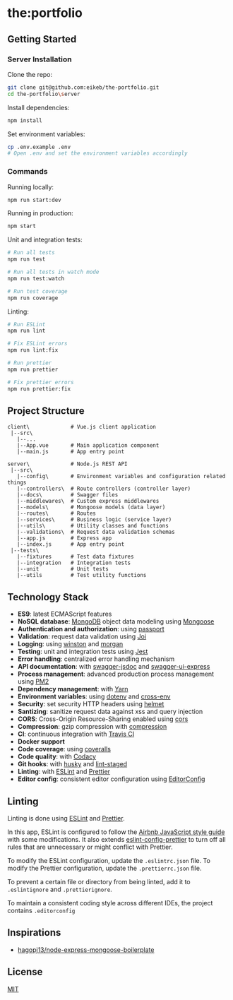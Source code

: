 # the:portfolio

## Getting Started

### Server Installation

Clone the repo:

```bash
git clone git@github.com:eikeb/the-portfolio.git
cd the-portfolio\server
```

Install dependencies:

```bash
npm install
```

Set environment variables:

```bash
cp .env.example .env
# Open .env and set the environment variables accordingly
```

### Commands

Running locally:

```bash
npm run start:dev
```

Running in production:

```bash
npm start
```

Unit and integration tests:

```bash
# Run all tests
npm run test

# Run all tests in watch mode
npm run test:watch

# Run test coverage
npm run coverage
```

Linting:

```bash
# Run ESLint
npm run lint

# Fix ESLint errors
npm run lint:fix

# Run prettier
npm run prettier

# Fix prettier errors
npm run prettier:fix
```

## Project Structure

```
client\             # Vue.js client application
 |--src\         
   |--...
   |--App.vue       # Main application component
   |--main.js       # App entry point

server\             # Node.js REST API 
 |--src\            
   |--config\       # Environment variables and configuration related things
   |--controllers\  # Route controllers (controller layer)
   |--docs\         # Swagger files
   |--middlewares\  # Custom express middlewares
   |--models\       # Mongoose models (data layer)
   |--routes\       # Routes
   |--services\     # Business logic (service layer)
   |--utils\        # Utility classes and functions
   |--validations\  # Request data validation schemas
   |--app.js        # Express app
   |--index.js      # App entry point
 |--tests\          
   |--fixtures      # Test data fixtures
   |--integration   # Integration tests
   |--unit          # Unit tests
   |--utils         # Test utility functions
```

## Technology Stack

- **ES9**: latest ECMAScript features
- **NoSQL database**: [MongoDB](https://www.mongodb.com) object data modeling using [Mongoose](https://mongoosejs.com)
- **Authentication and authorization**: using [passport](http://www.passportjs.org)
- **Validation**: request data validation using [Joi](https://github.com/hapijs/joi)
- **Logging**: using [winston](https://github.com/winstonjs/winston) and [morgan](https://github.com/expressjs/morgan)
- **Testing**: unit and integration tests using [Jest](https://jestjs.io)
- **Error handling**: centralized error handling mechanism
- **API documentation**: with [swagger-jsdoc](https://github.com/Surnet/swagger-jsdoc) and [swagger-ui-express](https://github.com/scottie1984/swagger-ui-express)
- **Process management**: advanced production process management using [PM2](https://pm2.keymetrics.io)
- **Dependency management**: with [Yarn](https://yarnpkg.com)
- **Environment variables**: using [dotenv](https://github.com/motdotla/dotenv) and [cross-env](https://github.com/kentcdodds/cross-env#readme)
- **Security**: set security HTTP headers using [helmet](https://helmetjs.github.io)
- **Santizing**: sanitize request data against xss and query injection
- **CORS**: Cross-Origin Resource-Sharing enabled using [cors](https://github.com/expressjs/cors)
- **Compression**: gzip compression with [compression](https://github.com/expressjs/compression)
- **CI**: continuous integration with [Travis CI](https://travis-ci.org)
- **Docker support**
- **Code coverage**: using [coveralls](https://coveralls.io)
- **Code quality**: with [Codacy](https://www.codacy.com)
- **Git hooks**: with [husky](https://github.com/typicode/husky) and [lint-staged](https://github.com/okonet/lint-staged)
- **Linting**: with [ESLint](https://eslint.org) and [Prettier](https://prettier.io)
- **Editor config**: consistent editor configuration using [EditorConfig](https://editorconfig.org)

## Linting

Linting is done using [ESLint](https://eslint.org/) and [Prettier](https://prettier.io).

In this app, ESLint is configured to follow the [Airbnb JavaScript style guide](https://github.com/airbnb/javascript/tree/master/packages/eslint-config-airbnb-base) with some modifications. It also extends [eslint-config-prettier](https://github.com/prettier/eslint-config-prettier) to turn off all rules that are unnecessary or might conflict with Prettier.

To modify the ESLint configuration, update the `.eslintrc.json` file. To modify the Prettier configuration, update the `.prettierrc.json` file.

To prevent a certain file or directory from being linted, add it to `.eslintignore` and `.prettierignore`.

To maintain a consistent coding style across different IDEs, the project contains `.editorconfig`

## Inspirations

- [hagopj13/node-express-mongoose-boilerplate](https://github.com/hagopj13/node-express-mongoose-boilerplate)

## License

[MIT](LICENSE)